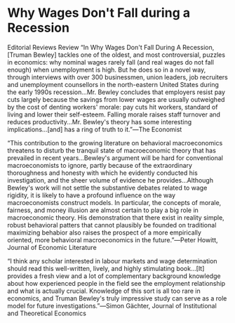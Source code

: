 # Why Wages Don't Fall during a Recession

Editorial Reviews
Review
“In Why Wages Don't Fall During A Recession, [Truman Bewley] tackles one of the oldest, and most controversial, puzzles in economics: why nominal wages rarely fall (and real wages do not fall enough) when unemployment is high. But he does so in a novel way, through interviews with over 300 businessmen, union leaders, job recruiters and unemployment counsellors in the north-eastern United States during the early 1990s recession...Mr. Bewley concludes that employers resist pay cuts largely because the savings from lower wages are usually outweighed by the cost of denting workers' morale: pay cuts hit workers‚ standard of living and lower their self-esteem. Falling morale raises staff turnover and reduces productivity...Mr. Bewley's theory has some interesting implications...[and] has a ring of truth to it.”―The Economist

“This contribution to the growing literature on behavioral macroeconomics threatens to disturb the tranquil state of macroeconomic theory that has prevailed in recent years...Bewley's argument will be hard for conventional macroeconomists to ignore, partly because of the extraordinary thoroughness and honesty with which he evidently conducted his investigation, and the sheer volume of evidence he provides...Although Bewley's work will not settle the substantive debates related to wage rigidity, it is likely to have a profound influence on the way macroeconomists construct models. In particular, the concepts of morale, fairness, and money illusion are almost certain to play a big role in macroeconomic theory. His demonstration that there exist in reality simple, robust behavioral patters that cannot plausibly be founded on traditional maximizing behabior also raises the prospect of a more empirically oriented, more behavioral macroeconomics in the future.”―Peter Howitt, Journal of Economic Literature

“I think any scholar interested in labour markets and wage determination should read this well-written, lively, and highly stimulating book...[It] provides a fresh view and a lot of complementary background knowledge about how experienced people in the field see the employment relationship and what is actually crucial. Knowledge of this sort is all too rare in economics, and Truman Bewley's truly impressive study can serve as a role model for future investigations.”―Simon Gächter, Journal of Institutional and Theoretical Economics
